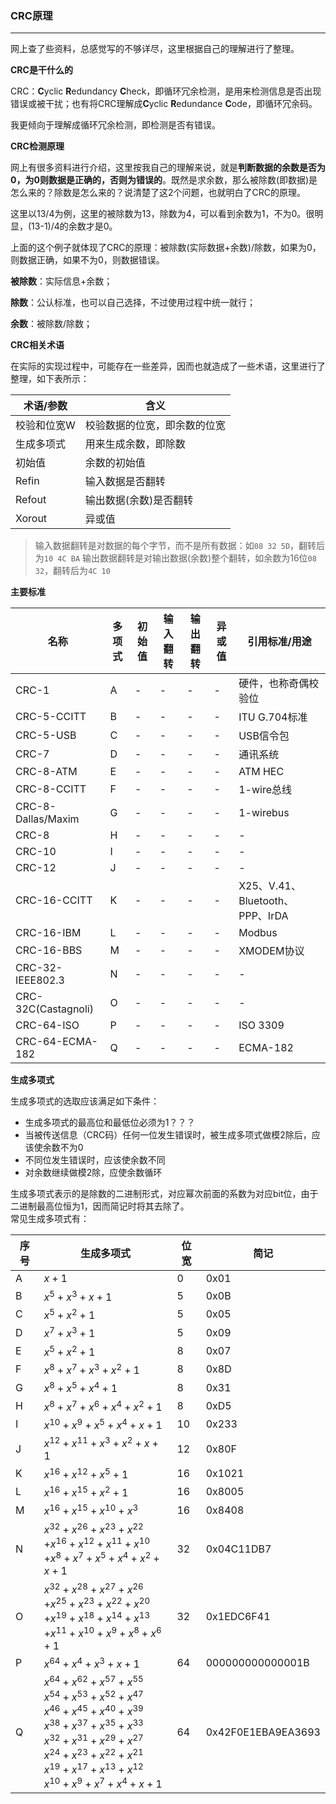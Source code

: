 ### CRC原理
---

网上查了些资料，总感觉写的不够详尽，这里根据自己的理解进行了整理。

**CRC是干什么的**

CRC：**C**yclic **R**edundancy **C**heck，即循环冗余检测，是用来检测信息是否出现错误或被干扰；也有将CRC理解成**C**yclic **R**edundance **C**ode，即循环冗余码。<br>

我更倾向于理解成循环冗余检测，即检测是否有错误。<br>

**CRC检测原理**

网上有很多资料进行介绍，这里按我自己的理解来说，就是**判断数据的余数是否为0，为0则数据是正确的，否则为错误的**。既然是求余数，那么被除数(即数据)是怎么来的？除数是怎么来的？说清楚了这2个问题，也就明白了CRC的原理。<br>

这里以13/4为例，这里的被除数为13，除数为4，可以看到余数为1，不为0。很明显，(13-1)/4的余数才是0。<br>

上面的这个例子就体现了CRC的原理：被除数(实际数据+余数)/除数，如果为0，则数据正确，如果不为0，则数据错误。<br>

**被除数**：实际信息+余数；<br>

**除数**：公认标准，也可以自己选择，不过使用过程中统一就行；<br>

**余数**：被除数/除数；<br>

**CRC相关术语**

在实际的实现过程中，可能存在一些差异，因而也就造成了一些术语，这里进行了整理，如下表所示：


术语/参数 | 含义
---|---
校验和位宽W | 校验数据的位宽，即余数的位宽
生成多项式 | 用来生成余数，即除数
初始值 | 余数的初始值
Refin | 输入数据是否翻转
Refout | 输出数据(余数)是否翻转
Xorout | 异或值

> 输入数据翻转是对数据的每个字节，而不是所有数据：如`08 32 5D`，翻转后为`10 4C BA`
> 输出数据翻转是对输出数据(余数)整个翻转，如余数为16位`08 32`，翻转后为`4C 10`


**主要标准**

名称 | 多项式 | 初始值 | 输入翻转 | 输出翻转 | 异或值 | 引用标准/用途
---|---|---|---|---|---|---
CRC-1 | A | - | - | - | - | 硬件，也称奇偶校验位
CRC-5-CCITT | B | - | - | - | - | ITU G.704标准
CRC-5-USB | C | - | - | - | - | USB信令包
CRC-7 | D | - | - | - | - | 通讯系统
CRC-8-ATM | E | - | - | - | - | ATM HEC
CRC-8-CCITT | F | - | - | - | - | 1-wire总线
CRC-8-Dallas/Maxim | G | - | - | - | - | 1-wirebus
CRC-8 | H | - | - | - | - | - 
CRC-10 | I | - | - | - | - | - 
CRC-12 | J | - | - | - | - | -
CRC-16-CCITT | K | - | - | - | - | X25、V.41、Bluetooth、PPP、IrDA
CRC-16-IBM | L | - | - | - | - | Modbus
CRC-16-BBS | M | - | - | - | - | XMODEM协议
CRC-32-IEEE802.3 | N | - | - | - | - | -
CRC-32C(Castagnoli) | O | - | - | - | - | -
CRC-64-ISO | P | - | - | - | - | ISO 3309
CRC-64-ECMA-182 | Q | - | - | - | - | ECMA-182



**生成多项式**

生成多项式的选取应该满足如下条件：
- 生成多项式的最高位和最低位必须为1？？？
- 当被传送信息（CRC码）任何一位发生错误时，被生成多项式做模2除后，应该使余数不为0
- 不同位发生错误时，应该使余数不同
- 对余数继续做模2除，应使余数循环

生成多项式表示的是除数的二进制形式，对应幂次前面的系数为对应bit位，由于二进制最高位恒为1，因而简记时将其去除了。<br>
常见生成多项式有：

序号 | 生成多项式 | 位宽 | 简记
---|---|---|---
A | $x+1$ | 0 | 0x01
B | $x^5+x^3+x+1$ | 5 | 0x0B
C | $x^5+x^2+1$ | 5 | 0x05
D | $x^7+x^3+1$ | 5 | 0x09
E | $x^5+x^2+1$ | 8 | 0x07
F | $x^8+x^7+x^3+x^2+1$ | 8 | 0x8D
G | $x^8+x^5+x^4+1$ | 8 | 0x31
H | $x^8+x^7+x^6+x^4+x^2+1$ | 8 | 0xD5
I | $x^{10}+x^9+x^5+x^4+x+1$ | 10 | 0x233
J | $x^{12}+x^{11}+x^3+x^2+x+1$ | 12 | 0x80F
K | $x^{16}+x^{12}+x^5+1$ | 16 | 0x1021
L | $x^{16}+x^{15}+x^2+1$ | 16 | 0x8005
M | $x^{16}+x^{15}+x^{10}+x^3$ | 16 | 0x8408
N | $x^{32}+x^{26}+x^{23}+x^{22}$<br>$+x^{16}+x^{12}+x^{11}+x^{10}$<br>$+x^8+x^7+x^5+x^4+x^2+x+1$ | 32 | 0x04C11DB7
O | $x^{32}+x^{28}+x^{27}+x^{26}$<br>$+x^{25}+x^{23}+x^{22}+x^{20}$<br>$+x^{19}+x^{18}+x^{14}+x^{13}$<br>$+x^{11}+x^{10}+x^9+x^8+x^6+1$ | 32 | 0x1EDC6F41
P | $x^{64}+x^4+x^3+x+1$ | 64 | 000000000000001B
Q | $x^{64}+x^{62}+x^{57}+x^{55}$<br>$x^{54}+x^{53}+x^{52}+x^{47}$<br>$x^{46}+x^{45}+x^{40}+x^{39}$<br>$x^{38}+x^{37}+x^{35}+x^{33}$<br>$x^{32}+x^{31}+x^{29}+x^{27}$<br>$x^{24}+x^{23}+x^{22}+x^{21}$<br>$x^{19}+x^{17}+x^{13}+x^{12}$<br>$x^{10}+x^9+x^7+x^4+x+1$<br> | 64 | 0x42F0E1EBA9EA3693

